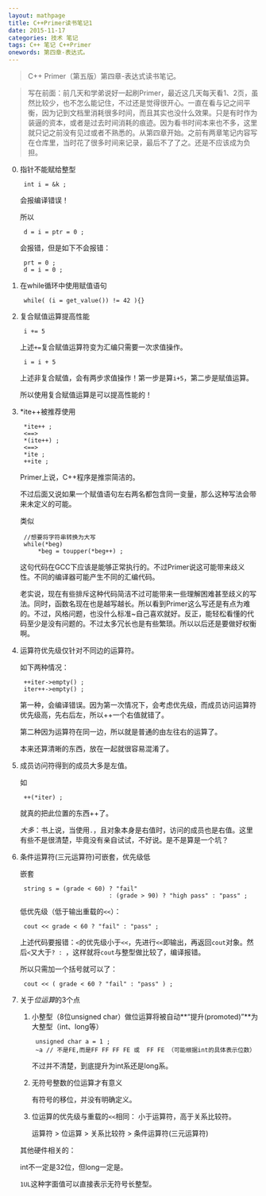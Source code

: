 ```yaml
---
layout: mathpage
title: C++Primer读书笔记1
date: 2015-11-17
categories: 技术 笔记 
tags: C++ 笔记 C++Primer
onewords: 第四章-表达式。
---
```

> C++ Primer（第五版）第四章-表达式读书笔记。

> 写在前面：前几天和学弟说好一起刷Primer，最近这几天每天看1、2页，虽然比较少，也不怎么能记住，不过还是觉得很开心。一直在看与记之间平衡，因为记到文档里消耗很多时间，而且其实也没什么效果。只是有时作为装逼的资本，或者是过去时间消耗的痕迹。因为看书时间本来也不多，这里就只记之前没有见过或者不熟悉的。从第四章开始。之前有两章笔记内容写在仓库里，当时花了很多时间来记录，最后不了了之。还是不应该成为负担。

0. 指针不能赋给整型

        int i = &k ;

    会报编译错误！

    所以 

        d = i = ptr = 0 ;

    会报错，但是如下不会报错：

        prt = 0 ;
        d = i = 0 ;


1. 在while循环中使用赋值语句

        while( (i = get_value()) != 42 ){}

2. 复合赋值运算提高性能

        i += 5

    上述`+=`复合赋值运算符变为汇编只需要一次求值操作。

        i = i + 5

    上述非复合赋值，会有两步求值操作！第一步是算`i+5`，第二步是赋值运算。

    所以使用复合赋值运算是可以提高性能的！

3. *ite++被推荐使用
    
        *ite++ ;
        <==> 
        *(ite++) ; 
        <==>
        *ite ;
        ++ite ;

    Primer上说，C++程序是推崇简洁的。

    不过后面又说如果一个赋值语句左右两名都包含同一变量，那么这种写法会带来未定义的可能。

    类似
    
        //想要将字符串转换为大写
        while(*beg)
            *beg = toupper(*beg++) ; 

    这句代码在GCC下应该是能够正常执行的。不过Primer说这可能带来歧义性。不同的编译器可能产生不同的汇编代码。

    老实说，现在有些排斥这种代码简洁不过可能带来一些理解困难甚至歧义的写法。同时，函数名现在也是越写越长。所以看到Primer这么写还是有点为难的。不过，风格问题，也没什么标准~自己喜欢就好。反正，能轻松看懂的代码至少是没有问题的。不过太多冗长也是有些繁琐。所以以后还是要做好权衡啊。

4. 运算符优先级仅针对不同边的运算符。

    如下两种情况：

        ++iter->empty() ;
        iter++->empty() ;

    第一种，会编译错误。因为第一次情况下，会考虑优先级，而成员访问运算符优先级高，先右后左，所以++一个右值就错了。

    第二种因为运算符在同一边，所以就是普通的由左往右的运算了。

    本来还算清晰的东西，放在一起就很容易混淆了。

5. 成员访问符得到的成员大多是左值。

    如

        ++(*iter) ;

    就真的把此位置的东西++了。

    *大多*：书上说，当使用`.`，且对象本身是右值时，访问的成员也是右值。这里有些不是很清楚，毕竟没有亲自试试，不好说。是不是算是一个坑？

6. 条件运算符(三元运算符)可嵌套，优先级低

    嵌套

        string s = (grade < 60) ? "fail" 
                                : (grade > 90) ? "high pass" : "pass" ;
    
    低优先级（低于输出重载的`<<`）：

        cout << grade < 60 ? "fail" : "pass" ;

    上述代码要报错：`<`的优先级小于`<<`，先进行`<<`即输出，再返回`cout`对象。然后`<`又大于`? : `，这样就将`cout`与整型做比较了，编译报错。

    所以只需加一个括号就可以了：

        cout << ( grade < 60 ? "fail" : "pass" ) ;

7. 关于*位运算*的3个点

    1. 小整型（8位unsigned char）做位运算将被自动**“提升(promoted)”**为大整型（int、long等）

            unsigned char a = 1 ;
            ~a // 不是FE,而是FF FF FF FE 或  FF FE （可能根据int的具体表示位数）
        
        不过并不清楚，到底提升为int系还是long系。

    2. 无符号整数的位运算才有意义

        有符号的移位，并没有明确定义。
    
    3. 位运算的优先级与重载的`<<`相同： 小于运算符，高于关系比较符。

        运算符 > 位运算 > 关系比较符 > 条件运算符(三元运算符)
    
    其他硬件相关的：

    int不一定是32位，但long一定是。

    `1UL`这种字面值可以直接表示无符号长整型。